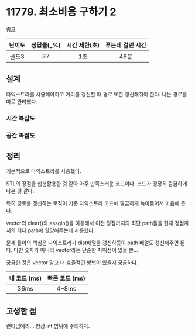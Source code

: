 # 11779. 최소비용 구하기 2

[링크](https://www.acmicpc.net/problem/11779)

| 난이도 | 정답률(\_%) | 시간 제한(초) | 푸는데 걸린 시간 |
| :----: | :---------: | :-----------: | :--------------: |
|   골드3     |       37      |       1초        |         46분         |

## 설계

다익스트라를 사용해야하고 거리를 갱신할 때 경로 또한 갱신해줘야 한다. 나는 경로를 따로 관리했다.

### 시간 복잡도

### 공간 복잡도

## 정리

기본적으로 다익스트라를 사용했다.

STL의 장점을 십분활용한 것 같아 아주 만족스러운 코드이다. 코드가 굉장히 깔끔하게 나온 것 같다..

특히 경로를 갱신하는 로직이 기존 다익스트라 코드에 깔끔하게 녹아들어서 마음에 든다.

vector의 clear()와 assgin()을 이용해서 이전 정점까지의 최단 path들을 현재 정점까지의 최다 path에 할당해주는데 사용했다.

문제 풀이의 핵심은 다익스트라가 dist배열을 갱신하듯이 path 배열도 갱신해주면 된다. 다만 숫자가 아니라 vector라는 단순한 차이점이 있을 뿐...

궁금한 것은 vector 말고 더 효율적인 방법이 있을지 궁금하다.

| 내 코드 (ms) | 빠른 코드 (ms) |
| :----------: | :------------: |
|      36ms        |        4~8ms        |

## 고생한 점

런타임에러... 항상 int 범위에 주의하자.